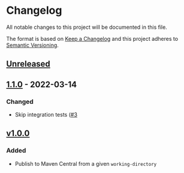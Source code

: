 # Changelog

All notable changes to this project will be documented in this file.

The format is based on [Keep a Changelog](https://keepachangelog.com/en/1.0.0/)
and this project adheres to [Semantic Versioning](https://semver.org/spec/v2.0.0.html).

## [Unreleased]

## [1.1.0] - 2022-03-14
### Changed
- Skip integration tests ([#3](https://github.com/cucumber/action-publish-mvn/pull/3)

## [v1.0.0]
### Added
- Publish to Maven Central from a given `working-directory`

[Unreleased]: https://github.com/cucumber/action-publish-mvn/compare/v1.0.0...HEAD
[1.1.0]: https://github.com/cucumber/action-publish-mvn/compare/v1.0.0...v1.1.0
[v1.0.0]: https://github.com/cucumber/action-publish-npm/compare/bf3cb949b4edecc2b72d4476dcd984bc16ba4fbd...v1.0.0

